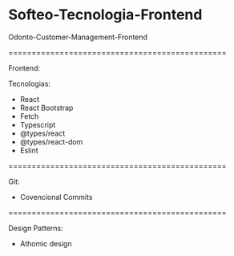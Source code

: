 # Softeo-Tecnologia-Frontend

Odonto-Customer-Management-Frontend

===============================================

Frontend:

Tecnologias:

- React
- React Bootstrap
- Fetch
- Typescript
- @types/react
- @types/react-dom
- Eslint

===============================================

Git:

- Covencional Commits

===============================================

Design Patterns:

- Athomic design
